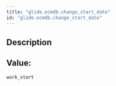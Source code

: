 ```yaml
---
title: "glide.ecmdb.change_start_date"
id: "glide.ecmdb.change_start_date"
---
```

## Description



## Value: 
```
work_start
```
